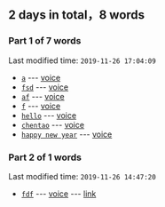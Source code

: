 ## **2** days in total，**8** words

### Part **1** of **7** words
Last modified time: `2019-11-26 17:04:09`
+ [`a`](https://translate.google.cn/#view=home&op=translate&sl=en&tl=zh-CN&text=a) --- [voice](https://translate.google.cn/translate_tts?ie=UTF-8&q=a&tl=en&total=1&idx=0&textlen=1&tk=372634.236526&client=webapp&prev=input)
+ [`fsd`](https://translate.google.cn/#view=home&op=translate&sl=en&tl=zh-CN&text=fsd) --- [voice](https://translate.google.cn/translate_tts?ie=UTF-8&q=fsd&tl=en&total=1&idx=0&textlen=3&tk=826999.698883&client=webapp&prev=input)
+ [`af`](https://translate.google.cn/#view=home&op=translate&sl=en&tl=zh-CN&text=af) --- [voice](https://translate.google.cn/translate_tts?ie=UTF-8&q=af&tl=en&total=1&idx=0&textlen=2&tk=705260.849560&client=webapp&prev=input)
+ [`f`](https://translate.google.cn/#view=home&op=translate&sl=en&tl=zh-CN&text=f) --- [voice](https://translate.google.cn/translate_tts?ie=UTF-8&q=f&tl=en&total=1&idx=0&textlen=1&tk=708312.850604&client=webapp&prev=input)
+ [`hello`](https://translate.google.cn/#view=home&op=translate&sl=en&tl=zh-CN&text=hello) --- [voice](https://translate.google.cn/translate_tts?ie=UTF-8&q=hello&tl=en&total=1&idx=0&textlen=5&tk=670448.790148&client=webapp&prev=input)
+ [`chentao`](https://translate.google.cn/#view=home&op=translate&sl=en&tl=zh-CN&text=chentao) --- [voice](https://translate.google.cn/translate_tts?ie=UTF-8&q=chentao&tl=en&total=1&idx=0&textlen=7&tk=506372.102000&client=webapp&prev=input)
+ [`happy new year`](https://translate.google.cn/#view=home&op=translate&sl=en&tl=zh-CN&text=happy%20new%20year) --- [voice](https://translate.google.cn/translate_tts?ie=UTF-8&q=happy%20new%20year&tl=en&total=1&idx=0&textlen=14&tk=325646.183418&client=webapp&prev=input)


### Part **2** of **1** words
Last modified time: `2019-11-26 14:47:20`
+ [`fdf`](https://translate.google.cn/#view=home&op=translate&sl=en&tl=zh-CN&text=fdf) --- [voice](https://translate.google.cn/translate_tts?ie=UTF-8&q=fdf&tl=en&total=1&idx=0&textlen=3&tk=124406.512386&client=webapp&prev=input) --- [link](121)


